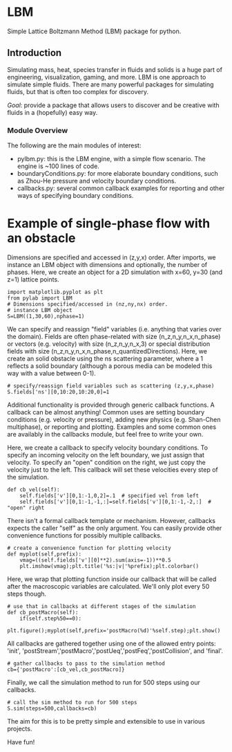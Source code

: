 # LBM
Simple Lattice Boltzmann Method (LBM) package for python.

## Introduction

Simulating mass, heat, species transfer in fluids and solids is a huge part of engineering,
visualization, gaming, and more.  LBM is one approach to simulate simple fluids.  There are 
many powerful packages for simulating fluids, but that is often too complex for discovery.

*Goal*: provide a package that allows users to discover and be creative with fluids in a
(hopefully) easy way.

### Module Overview

The following are the main modules of interest:

 - pylbm.py: this is the LBM engine, with a simple flow scenario.  The engine is ~100 lines of code.
 - boundaryConditions.py: for more elaborate boundary conditions, such as Zhou-He pressure and velocity boundary conditions.
 - callbacks.py: several common callback examples for reporting and other ways of specifying boundary conditions.

# Example of single-phase flow with an obstacle

Dimensions are specified and accessed in (z,y,x) order.  After imports, 
we instance an LBM object with dimensions and optionally, the number of phases.
Here, we create an object for a 2D simulation with x=60, y=30 (and z=1) lattice points.

    import matplotlib.pyplot as plt
    from pylab import LBM
    # Dimensions specified/accessed in (nz,ny,nx) order.
    # instance LBM object
    S=LBM((1,30,60),nphase=1)

We can specify and reassign "field" variables (i.e. anything that varies over
the domain).  Fields are often phase-related with size (n_z,n_y,n_x,n_phase) or vectors
(e.g. velocity) with size (n_z,n_y,n_x,3) or special distribution fields with 
size (n_z,n_y,n_x,n_phase,n_quantizedDirections).  Here, we create an solid obstacle 
using the ns scattering parameter, where a 1 reflects a solid boundary (although 
a porous media can be modeled this way with a value between 0-1).

    # specify/reassign field variables such as scattering (z,y,x,phase)
    S.fields['ns'][0,10:20,10:20,0]=1

Additional functionality is provided through generic callback functions.  A callback
can be almost anything!  Common uses are setting boundary conditions (e.g. velocity
or pressure), adding new physics (e.g. Shan-Chen multiphase), or reporting and plotting.
Examples and some common ones are availably in the callbacks module, but feel free to 
write your own.

Here, we create a callback to specify velocity boundary conditions.  To specify an
incoming velocity on the left boundary, we just assign that velocity.  To specify an 
"open" condition on the right, we just copy the velocity just to the left.  This callback
will set these velocities every step of the simulation.

    def cb_vel(self):
        self.fields['v'][0,1:-1,0,2]=.1  # specified vel from left
        self.fields['v'][0,1:-1,-1,:]=self.fields['v'][0,1:-1,-2,:]  # "open" right

There isn't a formal callback template or mechanism.  However, callbacks expects
the caller "self" as the only argument.  You can easily provide other convenience
functions for possibly multiple callbacks.

    # create a convenience function for plotting velocity
    def myplot(self,prefix):
        vmag=((self.fields['v'][0]**2).sum(axis=-1))**0.5
        plt.imshow(vmag);plt.title('%s:|v|'%prefix);plt.colorbar()
    
Here, we wrap that plotting function inside our callback that will be called
after the macroscopic variables are calculated.  We'll only plot every 50
steps though.
    
    # use that in callbacks at different stages of the simulation
    def cb_postMacro(self):
        if(self.step%50==0):
            plt.figure();myplot(self,prefix='postMacro(%d)'%self.step);plt.show()

All callbacks are gathered together using one of the allowed entry points: 'init',
'postStream','postMacro','postUeq','postFeq','postCollision', and 'final'.

    # gather callbacks to pass to the simulation method
    cb={'postMacro':[cb_vel,cb_postMacro]}
    
Finally, we call the simulation method to run for 500 steps using our callbacks.
    
    # call the sim method to run for 500 steps
    S.sim(steps=500,callbacks=cb)
    
The aim for this is to be pretty simple and extensible to use in various projects.

Have fun!
